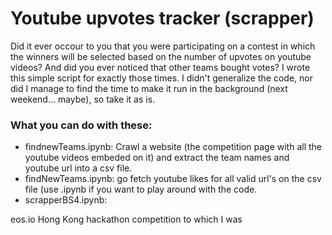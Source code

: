 # Youtube upvotes tracker (scrapper)
Did it ever occour to you that you were participating on a contest in which the winners will be selected based on the number of upvotes on youtube videos? And did you ever noticed that other teams bought votes? I wrote this simple script for exactly those times. 
I didn't generalize the code, nor did I manage to find the time to make it run in the background (next weekend... maybe), so take it as is. 

### What you can do with these:
* findnewTeams.ipynb: Crawl a website (the competition page with all the youtube videos embeded on it) and extract the team names and youtube url into a csv file.
* findNewTeams.ipynb: go fetch youtube likes for all valid url's on the csv file (use .ipynb if you want to play around with the code.
* scrapperBS4.ipynb: 

 eos.io Hong Kong hackathon competition to which I was 
